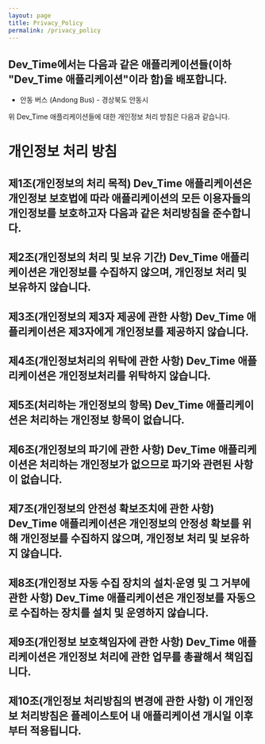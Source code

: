```yaml
---
layout: page
title: Privacy_Policy
permalink: /privacy_policy
---
```


## Dev_Time에서는 다음과 같은 애플리케이션들(이하 "Dev_Time 애플리케이션"이라 함)을 배포합니다.
- 안동 버스 (Andong Bus) - 경상북도 안동시

위 Dev_Time 애플리케이션들에 대한 개인정보 처리 방침은 다음과 같습니다.

# 개인정보 처리 방침

## 제1조(개인정보의 처리 목적) Dev_Time 애플리케이션은 개인정보 보호법에 따라 애플리케이션의 모든 이용자들의 개인정보를 보호하고자 다음과 같은 처리방침을 준수합니다. 
## 제2조(개인정보의 처리 및 보유 기간) Dev_Time 애플리케이션은 개인정보를 수집하지 않으며, 개인정보 처리 및 보유하지 않습니다. 
## 제3조(개인정보의 제3자 제공에 관한 사항) Dev_Time 애플리케이션은 제3자에게 개인정보를 제공하지 않습니다. 
## 제4조(개인정보처리의 위탁에 관한 사항) Dev_Time 애플리케이션은 개인정보처리를 위탁하지 않습니다. 
## 제5조(처리하는 개인정보의 항목) Dev_Time 애플리케이션은 처리하는 개인정보 항목이 없습니다. 
## 제6조(개인정보의 파기에 관한 사항) Dev_Time 애플리케이션은 처리하는 개인정보가 없으므로 파기와 관련된 사항이 없습니다. 
## 제7조(개인정보의 안전성 확보조치에 관한 사항) Dev_Time 애플리케이션은 개인정보의 안정성 확보를 위해 개인정보를 수집하지 않으며, 개인정보 처리 및 보유하지 않습니다. 
## 제8조(개인정보 자동 수집 장치의 설치∙운영 및 그 거부에 관한 사항) Dev_Time 애플리케이션은 개인정보를 자동으로 수집하는 장치를 설치 및 운영하지 않습니다. 
## 제9조(개인정보 보호책임자에 관한 사항) Dev_Time 애플리케이션은 개인정보 처리에 관한 업무를 총괄해서 책임집니다. 
## 제10조(개인정보 처리방침의 변경에 관한 사항) 이 개인정보 처리방침은 플레이스토어 내 애플리케이션 개시일 이후부터 적용됩니다.